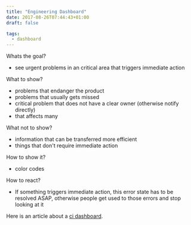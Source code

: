 ```yaml
---
title: "Engineering Dashboard"
date: 2017-08-26T07:44:43+01:00
draft: false

tags: 
  - dashboard
---
```


Whats the goal?

*   see urgent problems in an critical area that triggers immediate action

What to show?

*   problems that endanger the product
*   problems that usually gets missed
*   critical problem that does not have a clear owner (otherwise notify directly)
*   that affects many

What not to show?

*   information that can be transferred more efficient
*   things that don't require immediate action

How to show it?

*   color codes

How to react?

*   If something triggers immediate action, this error state has to be resolved ASAP, otherwise people get used to those errors and stop looking at it

Here is an article about a [ci dashboard](https://medium.com/devs-foodit/pimp-my-jenkins-continuous-delivery-dashboard-edition-229463755730).
